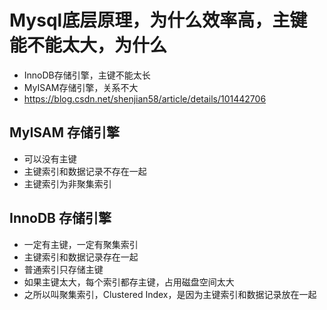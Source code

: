 # Mysql底层原理，为什么效率高，主键能不能太大，为什么
- InnoDB存储引擎，主键不能太长
- MyISAM存储引擎，关系不大
- https://blog.csdn.net/shenjian58/article/details/101442706

## MyISAM 存储引擎
- 可以没有主键
- 主键索引和数据记录不存在一起
- 主键索引为非聚集索引


## InnoDB 存储引擎
- 一定有主键，一定有聚集索引
- 主键索引和数据记录存在一起
- 普通索引只存储主键
- 如果主键太大，每个索引都存主键，占用磁盘空间太大
- 之所以叫聚集索引，Clustered Index，是因为主键索引和数据记录放在一起



